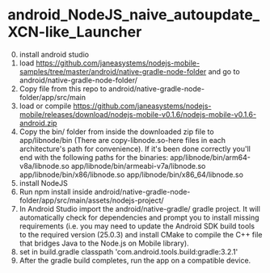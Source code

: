 # android_NodeJS_naive_autoupdate_XCN-like_Launcher
0) install android studio
1) load https://github.com/janeasystems/nodejs-mobile-samples/tree/master/android/native-gradle-node-folder and go to android/native-gradle-node-folder/
2) Copy file from this repo to android/native-gradle-node-folder/app/src/main
3) load or compile https://github.com/janeasystems/nodejs-mobile/releases/download/nodejs-mobile-v0.1.6/nodejs-mobile-v0.1.6-android.zip
4) Copy the bin/ folder from inside the downloaded zip file to app/libnode/bin (There are copy-libnode.so-here files in each architecture's path for convenience). If it's been done correctly you'll end with the following paths for the binaries:
    app/libnode/bin/arm64-v8a/libnode.so
    app/libnode/bin/armeabi-v7a/libnode.so
    app/libnode/bin/x86/libnode.so
    app/libnode/bin/x86_64/libnode.so
5) install NodeJS
6) Run npm install inside android/native-gradle-node-folder/app/src/main/assets/nodejs-project/
7) In Android Studio import the android/native-gradle/ gradle project. It will automatically check for dependencies and prompt you to install missing requirements (i.e. you may need to update the Android SDK build tools to the required version (25.0.3) and install CMake to compile the C++ file that bridges Java to the Node.js on Mobile library).
8) set in build.gradle classpath 'com.android.tools.build:gradle:3.2.1'
9) After the gradle build completes, run the app on a compatible device.
